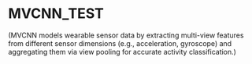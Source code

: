 # MVCNN_TEST

(MVCNN models wearable sensor data by extracting multi-view features from different sensor dimensions &#40;e.g., acceleration, gyroscope&#41; and aggregating them via view pooling for accurate activity classification.)
